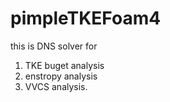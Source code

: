 # pimpleTKEFoam4

this is DNS solver for
1) TKE buget analysis
2) enstropy analysis
3) VVCS analysis.
